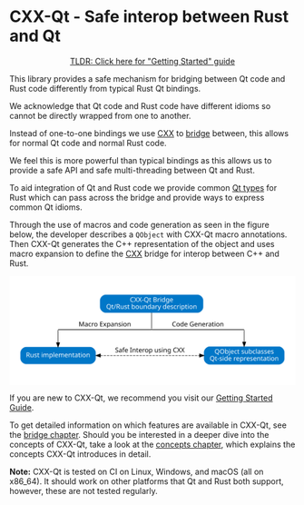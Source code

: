 <!--
SPDX-FileCopyrightText: 2021 Klarälvdalens Datakonsult AB, a KDAB Group company <info@kdab.com>
SPDX-FileContributor: Andrew Hayzen <andrew.hayzen@kdab.com>

SPDX-License-Identifier: MIT OR Apache-2.0
-->

# CXX-Qt - Safe interop between Rust and Qt

<p align=center><a href="./getting-started/index.md">TLDR: Click here for "Getting Started" guide</a></p>

This library provides a safe mechanism for bridging between Qt code and Rust code differently from typical Rust Qt bindings.

We acknowledge that Qt code and Rust code have different idioms so cannot be directly wrapped from one to another.

Instead of one-to-one bindings we use [CXX](https://cxx.rs/) to [bridge](./bridge/index.md) between, this allows for normal Qt code and normal Rust code.

We feel this is more powerful than typical bindings as this allows us to provide a safe API and safe multi-threading between Qt and Rust.

To aid integration of Qt and Rust code we provide common [Qt types](./concepts/types.md) for Rust which can pass across the bridge and provide ways to express common Qt idioms.

Through the use of macros and code generation as seen in the figure below, the developer describes a `QObject` with CXX-Qt macro annotations. Then CXX-Qt generates the C++ representation of the object and uses macro expansion to define the [CXX](https://cxx.rs/) bridge for interop between C++ and Rust.

<div style="background-color: white; padding: 1rem; text-align: center;">

![Overview of CXX-Qt concept](./images/overview_abstract.svg)

</div>

If you are new to CXX-Qt, we recommend you visit our [Getting Started Guide](./getting-started/index.md).

To get detailed information on which features are available in CXX-Qt, see the [bridge chapter](./bridge/index.md).
Should you be interested in a deeper dive into the concepts of CXX-Qt, take a look at the [concepts chapter](./concepts/index.md), which explains the concepts CXX-Qt introduces in detail.

**Note:** CXX-Qt is tested on CI on Linux, Windows, and macOS (all on x86_64). It should work on other platforms that Qt and Rust both support, however, these are not tested regularly.
